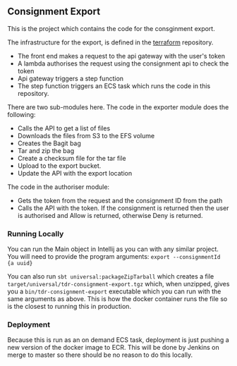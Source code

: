 ## Consignment Export
This is the project which contains the code for the consginment export. 

The infrastructure for the export, is defined in the [terraform]("https://github.com/nationalarchives/tdr-terraform-environments") repository.
* The front end makes a request to the api gateway with the user's token
* A lambda authorises the request using the consignment api to check the token
* Api gateway triggers a step function
* The step function triggers an ECS task which runs the code in this repository.

There are two sub-modules here. 
The code in the exporter module does the following:
* Calls the API to get a list of files
* Downloads the files from S3 to the EFS volume
* Creates the Bagit bag
* Tar and zip the bag
* Create a checksum file for the tar file
* Upload to the export bucket.
* Update the API with the export location

The code in the authoriser module:
* Gets the token from the request and the consignment ID from the path
* Calls the API with the token. If the consignment is returned then the user is authorised and Allow is returned, otherwise Deny is returned.

### Running Locally
You can run the Main object in Intellij as you can with any similar project. You will need to provide the program arguments: `export --consignmentId {a uuid}`

You can also run `sbt universal:packageZipTarball` which creates a file `target/universal/tdr-consignment-export.tgz` which, when unzipped, gives you a `bin/tdr-consignment-export` executable which you can run with the same arguments as above. This is how the docker container runs the file so is the closest to running this in production.

### Deployment
Because this is run as an on demand ECS task, deployment is just pushing a new version of the docker image to ECR. This will be done by Jenkins on merge to master so there should be no reason to do this locally.
